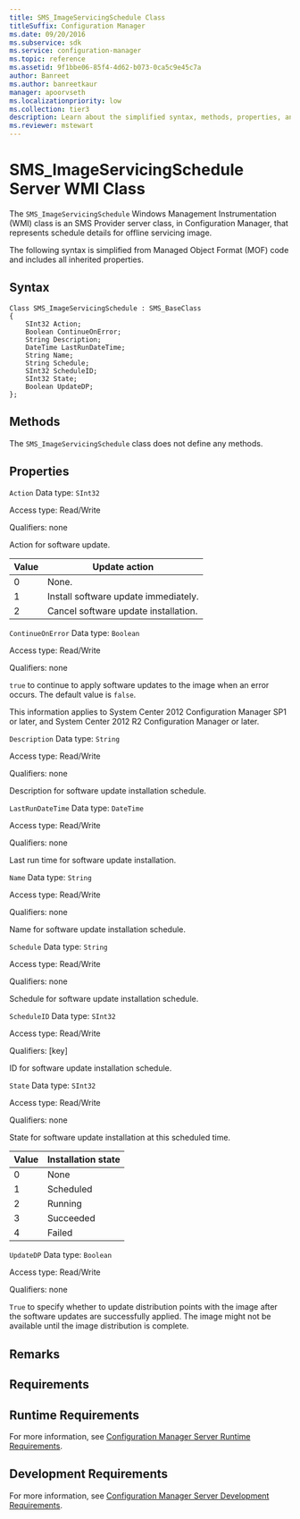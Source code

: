 ```yaml
---
title: SMS_ImageServicingSchedule Class
titleSuffix: Configuration Manager
ms.date: 09/20/2016
ms.subservice: sdk
ms.service: configuration-manager
ms.topic: reference
ms.assetid: 9f1bbe06-85f4-4d62-b073-0ca5c9e45c7a
author: Banreet
ms.author: banreetkaur
manager: apoorvseth
ms.localizationpriority: low
ms.collection: tier3
description: Learn about the simplified syntax, methods, properties, and requirements of the SMS_ImageServicingSchedule server class.
ms.reviewer: mstewart
---
```

# SMS_ImageServicingSchedule Server WMI Class
The `SMS_ImageServicingSchedule` Windows Management Instrumentation (WMI) class is an SMS Provider server class, in Configuration Manager, that represents schedule details for offline servicing image.

 The following syntax is simplified from Managed Object Format (MOF) code and includes all inherited properties.

## Syntax

```
Class SMS_ImageServicingSchedule : SMS_BaseClass
{
    SInt32 Action;
    Boolean ContinueOnError;
    String Description;
    DateTime LastRunDateTime;
    String Name;
    String Schedule;
    SInt32 ScheduleID;
    SInt32 State;
    Boolean UpdateDP;
};
```

## Methods
 The `SMS_ImageServicingSchedule` class does not define any methods.

## Properties
 `Action`
 Data type: `SInt32`

 Access type: Read/Write

 Qualifiers: none

 Action for software update.

| Value | Update action |
| ----- | ------------- |
|0|None.|
|1|Install software update immediately.|
|2|Cancel software update installation.|

 `ContinueOnError`
 Data type: `Boolean`

 Access type: Read/Write

 Qualifiers: none

 `true` to continue to apply software updates to the image when an error occurs. The default value is `false`.

 This information applies to System Center 2012 Configuration Manager SP1 or later, and System Center 2012 R2 Configuration Manager or later.

 `Description`
 Data type: `String`

 Access type: Read/Write

 Qualifiers: none

 Description for software update installation schedule.

 `LastRunDateTime`
 Data type: `DateTime`

 Access type: Read/Write

 Qualifiers: none

 Last run time for software update installation.

 `Name`
 Data type: `String`

 Access type: Read/Write

 Qualifiers: none

 Name for software update installation schedule.

 `Schedule`
 Data type: `String`

 Access type: Read/Write

 Qualifiers: none

 Schedule for software update installation schedule.

 `ScheduleID`
 Data type: `SInt32`

 Access type: Read/Write

 Qualifiers: [key]

 ID for software update installation schedule.

 `State`
 Data type: `SInt32`

 Access type: Read/Write

 Qualifiers: none

 State for software update installation at this scheduled time.

| Value | Installation state |
| ----- | ------------------ |
|0|None|
|1|Scheduled|
|2|Running|
|3|Succeeded|
|4|Failed|

 `UpdateDP`
 Data type: `Boolean`

 Access type: Read/Write

 Qualifiers: none

 `True` to specify whether to update distribution points with the image after the software updates are successfully applied. The image might not be available until the image distribution is complete.

## Remarks

## Requirements

## Runtime Requirements
 For more information, see [Configuration Manager Server Runtime Requirements](../../../develop/core/reqs/server-runtime-requirements.md).

## Development Requirements
 For more information, see [Configuration Manager Server Development Requirements](../../../develop/core/reqs/server-development-requirements.md).
